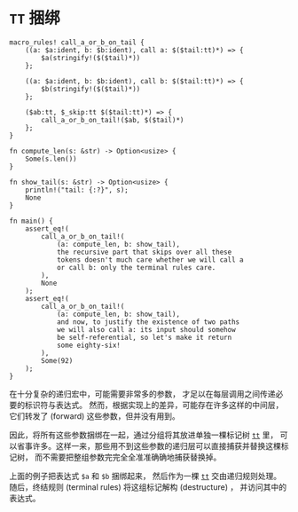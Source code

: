 # `TT` 捆绑

```rust,editable
macro_rules! call_a_or_b_on_tail {
    ((a: $a:ident, b: $b:ident), call a: $($tail:tt)*) => {
        $a(stringify!($($tail)*))
    };

    ((a: $a:ident, b: $b:ident), call b: $($tail:tt)*) => {
        $b(stringify!($($tail)*))
    };

    ($ab:tt, $_skip:tt $($tail:tt)*) => {
        call_a_or_b_on_tail!($ab, $($tail)*)
    };
}

fn compute_len(s: &str) -> Option<usize> {
    Some(s.len())
}

fn show_tail(s: &str) -> Option<usize> {
    println!("tail: {:?}", s);
    None
}

fn main() {
    assert_eq!(
        call_a_or_b_on_tail!(
            (a: compute_len, b: show_tail),
            the recursive part that skips over all these
            tokens doesn't much care whether we will call a
            or call b: only the terminal rules care.
        ),
        None
    );
    assert_eq!(
        call_a_or_b_on_tail!(
            (a: compute_len, b: show_tail),
            and now, to justify the existence of two paths
            we will also call a: its input should somehow
            be self-referential, so let's make it return
            some eighty-six!
        ),
        Some(92)
    );
}
```

在十分复杂的递归宏中，可能需要非常多的参数，
才足以在每层调用之间传递必要的标识符与表达式。
然而，根据实现上的差异，可能存在许多这样的中间层，
它们转发了 (forward) 这些参数，但并没有用到。

因此，将所有这些参数捆绑在一起，通过分组将其放进单独一棵标记树 [`tt`] 里，
可以省事许多。这样一来，那些用不到这些参数的递归层可以直接捕获并替换这棵标记树，
而不需要把整组参数完完全全准准确确地捕获替换掉。

上面的例子把表达式 `$a` 和 `$b` 捆绑起来，
然后作为一棵 [`tt`] 交由递归规则处理。
随后，终结规则 (terminal rules) 将这组标记解构 (destructure) ，
并访问其中的表达式。

[`tt`]:./fragment-specifiers.html#tt
